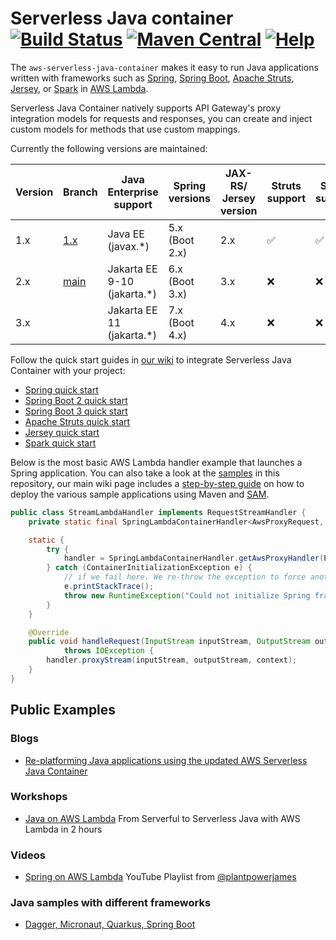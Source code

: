 # Serverless Java container [![Build Status](https://github.com/aws/serverless-java-container/workflows/Continuous%20Integration/badge.svg)](https://github.com/aws/serverless-java-container/actions) [![Maven Central](https://maven-badges.herokuapp.com/maven-central/com.amazonaws.serverless/aws-serverless-java-container/badge.svg)](https://maven-badges.herokuapp.com/maven-central/com.amazonaws.serverless/aws-serverless-java-container) [![Help](http://img.shields.io/badge/help-gitter-E91E63.svg?style=flat-square)](https://gitter.im/aws/serverless-java-container)
The `aws-serverless-java-container` makes it easy to run Java applications written with frameworks such as [Spring](https://spring.io/), [Spring Boot](https://projects.spring.io/spring-boot/), [Apache Struts](http://struts.apache.org/), [Jersey](https://jersey.java.net/), or [Spark](http://sparkjava.com/) in [AWS Lambda](https://aws.amazon.com/lambda/).

Serverless Java Container natively supports API Gateway's proxy integration models for requests and responses, you can create and inject custom models for methods that use custom mappings.

Currently the following versions are maintained:

| Version | Branch | Java Enterprise support     | Spring versions | JAX-RS/ Jersey version | Struts support | Spark support |
|---------|--------|-----------------------------|-----------------|------------------------|----------------|---------------|
| 1.x     | [1.x](https://github.com/aws/serverless-java-container/tree/1.x)    | Java EE (javax.*)           | 5.x (Boot 2.x)  | 2.x                    | :white_check_mark: | :white_check_mark: |
| 2.x     | [main](https://github.com/aws/serverless-java-container/tree/main)   | Jakarta EE 9-10 (jakarta.*) | 6.x (Boot 3.x)  | 3.x                    | :x:            | :x:           |
| 3.x     |    | Jakarta EE 11 (jakarta.*)   | 7.x (Boot 4.x)  | 4.x                    | :x:            | :x:           |

Follow the quick start guides in [our wiki](https://github.com/aws/serverless-java-container/wiki) to integrate Serverless Java Container with your project:
* [Spring quick start](https://github.com/aws/serverless-java-container/wiki/Quick-start---Spring)
* [Spring Boot 2 quick start](https://github.com/aws/serverless-java-container/wiki/Quick-start---Spring-Boot2)
* [Spring Boot 3 quick start](https://github.com/aws/serverless-java-container/wiki/Quick-start---Spring-Boot3)
* [Apache Struts quick start](https://github.com/aws/serverless-java-container/wiki/Quick-start---Struts)
* [Jersey quick start](https://github.com/aws/serverless-java-container/wiki/Quick-start---Jersey)
* [Spark quick start](https://github.com/aws/serverless-java-container/wiki/Quick-start---Spark)

Below is the most basic AWS Lambda handler example that launches a Spring application. You can also take a look at the [samples](https://github.com/aws/serverless-java-container/tree/master/samples) in this repository, our main wiki page includes a [step-by-step guide](https://github.com/aws/serverless-java-container/wiki#deploying-the-sample-applications) on how to deploy the various sample applications using Maven and [SAM](https://github.com/awslabs/serverless-application-model).

```java
public class StreamLambdaHandler implements RequestStreamHandler {
    private static final SpringLambdaContainerHandler<AwsProxyRequest, AwsProxyResponse> handler;

    static {
        try {
            handler = SpringLambdaContainerHandler.getAwsProxyHandler(PetStoreSpringAppConfig.class);
        } catch (ContainerInitializationException e) {
            // if we fail here. We re-throw the exception to force another cold start
            e.printStackTrace();
            throw new RuntimeException("Could not initialize Spring framework", e);
        }
    }

    @Override
    public void handleRequest(InputStream inputStream, OutputStream outputStream, Context context)
            throws IOException {
        handler.proxyStream(inputStream, outputStream, context);
    }
}
``` 

## Public Examples

### Blogs

- [Re-platforming Java applications using the updated AWS Serverless Java Container](https://aws.amazon.com/blogs/compute/re-platforming-java-applications-using-the-updated-aws-serverless-java-container/)

### Workshops

- [Java on AWS Lambda](https://catalog.workshops.aws/java-on-aws-lambda) From Serverful to Serverless Java with AWS Lambda in 2 hours

### Videos

- [Spring on AWS Lambda](https://www.youtube.com/watch?v=A1rYiHTy9Lg&list=PLCOG9xkUD90IDm9tcY-5nMK6X6g8SD-Sz) YouTube Playlist from [@plantpowerjames](https://twitter.com/plantpowerjames)

### Java samples with different frameworks 

- [Dagger, Micronaut, Quarkus, Spring Boot](https://github.com/aws-samples/serverless-java-frameworks-samples/)
